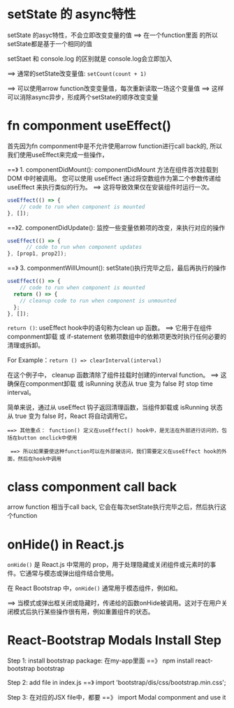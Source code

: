 # setState 的 async特性

setState 的asyc特性，不会立即改变变量的值 ==> 在一个function里面 的所以setState都是基于一个相同的值

setStaet 和 console.log 的区别就是 console.log会立即加入

==> 通常的setState改变量值: `setCount(count + 1) `

==> 可以使用arrow function改变变量值，每次重新读取一场这个变量值 ==> 这样可以消除async异步，形成两个setState的顺序改变变量

# fn componment useEffect()

首先因为fn componment中是不允许使用arrow function进行call back的, 所以我们使用useEffect来完成一些操作，

==》 1. componentDidMount(): componentDidMount 方法在组件首次挂载到 DOM 中时被调用。 您可以使用 useEffect 通过将空数组作为第二个参数传递给 useEffect 来执行类似的行为。 
  ==> 这将导致效果仅在安装组件时运行一次。
 
```React.js
useEffect(() => {
    // code to run when component is mounted
}, []);
```

==》2. componentDidUpdate(): 监控一些变量依赖项的改变，来执行对应的操作

```React.js
useEffect(() => {
      // code to run when component updates
}, [prop1, prop2]);
```
    
==》 3. componmentWillUmount(): setState()执行完毕之后，最后再执行的操作

```React.js
useEffect(() => {
    // code to run when component is mounted
  return () => {
    // cleanup code to run when component is unmounted
  };
}, []);
```
`return ()`: useEffect hook中的语句称为clean up 函数。 ==> 它用于在组件componment卸载 或 if-statement 依赖项数组中的依赖项更改时执行任何必要的清理或拆卸。

For Example：`return () => clearInterval(interval)`

在这个例子中， cleanup 函数清除了组件挂载时创建的interval function。 ==> 这确保在componment卸载 或  isRunning 状态从 true 变为 false 时 stop time interval。

简单来说，通过从 useEffect 钩子返回清理函数，当组件卸载或 isRunning 状态从 true 变为 false 时，React 将自动调用它。
    
```    
==> 其他重点： function() 定义在useEffect() hook中，是无法在外部进行访问的，包括在button onclick中使用
  
 ==> 所以如果要使这种function可以在外部被访问，我们需要定义在useEffect hook的外面，然后在hook中调用
```
 
# class componment call back

arrow function 相当于call back, 它会在每次setState执行完毕之后，然后执行这个function

# onHide() in React.js
`onHide()` 是 React.js 中常用的 prop，用于处理隐藏或关闭组件或元素时的事件。它通常与模态或弹出组件结合使用。

在 React Bootstrap 中，`onHide()` 通常用于模态组件，例如<Modal>和<Popover>。

==> 当模式或弹出框关闭或隐藏时，传递给的函数onHide被调用。这对于在用户关闭模式后执行某些操作很有用，例如重置组件的状态。

# React-Bootstrap Modals Install Step
  Step 1: install bootstrap package: 在my-app里面 ==》 npm install react-bootstrap bootstrap
	
  Step 2: add file in index.js ==》 import 'bootstrap/dis/css/bootstrap.min.css';
  
  Step 3: 在对应的JSX file中，都要 ==》 import Modal componment and use it 

